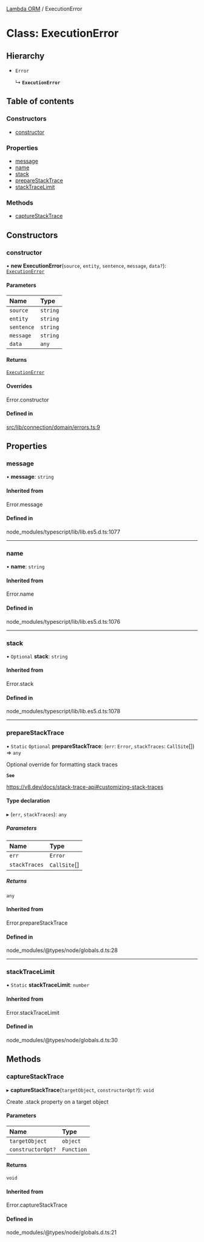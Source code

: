 [Lambda ORM](../README.md) / ExecutionError

# Class: ExecutionError

## Hierarchy

- `Error`

  ↳ **`ExecutionError`**

## Table of contents

### Constructors

- [constructor](ExecutionError.md#constructor)

### Properties

- [message](ExecutionError.md#message)
- [name](ExecutionError.md#name)
- [stack](ExecutionError.md#stack)
- [prepareStackTrace](ExecutionError.md#preparestacktrace)
- [stackTraceLimit](ExecutionError.md#stacktracelimit)

### Methods

- [captureStackTrace](ExecutionError.md#capturestacktrace)

## Constructors

### constructor

• **new ExecutionError**(`source`, `entity`, `sentence`, `message`, `data?`): [`ExecutionError`](ExecutionError.md)

#### Parameters

| Name | Type |
| :------ | :------ |
| `source` | `string` |
| `entity` | `string` |
| `sentence` | `string` |
| `message` | `string` |
| `data` | `any` |

#### Returns

[`ExecutionError`](ExecutionError.md)

#### Overrides

Error.constructor

#### Defined in

[src/lib/connection/domain/errors.ts:9](https://github.com/lambda-orm/lambdaorm/blob/9233c1b8a2c6d1a027bb9db27c0cd787623cfea8/src/lib/connection/domain/errors.ts#L9)

## Properties

### message

• **message**: `string`

#### Inherited from

Error.message

#### Defined in

node_modules/typescript/lib/lib.es5.d.ts:1077

___

### name

• **name**: `string`

#### Inherited from

Error.name

#### Defined in

node_modules/typescript/lib/lib.es5.d.ts:1076

___

### stack

• `Optional` **stack**: `string`

#### Inherited from

Error.stack

#### Defined in

node_modules/typescript/lib/lib.es5.d.ts:1078

___

### prepareStackTrace

▪ `Static` `Optional` **prepareStackTrace**: (`err`: `Error`, `stackTraces`: `CallSite`[]) => `any`

Optional override for formatting stack traces

**`See`**

https://v8.dev/docs/stack-trace-api#customizing-stack-traces

#### Type declaration

▸ (`err`, `stackTraces`): `any`

##### Parameters

| Name | Type |
| :------ | :------ |
| `err` | `Error` |
| `stackTraces` | `CallSite`[] |

##### Returns

`any`

#### Inherited from

Error.prepareStackTrace

#### Defined in

node_modules/@types/node/globals.d.ts:28

___

### stackTraceLimit

▪ `Static` **stackTraceLimit**: `number`

#### Inherited from

Error.stackTraceLimit

#### Defined in

node_modules/@types/node/globals.d.ts:30

## Methods

### captureStackTrace

▸ **captureStackTrace**(`targetObject`, `constructorOpt?`): `void`

Create .stack property on a target object

#### Parameters

| Name | Type |
| :------ | :------ |
| `targetObject` | `object` |
| `constructorOpt?` | `Function` |

#### Returns

`void`

#### Inherited from

Error.captureStackTrace

#### Defined in

node_modules/@types/node/globals.d.ts:21
